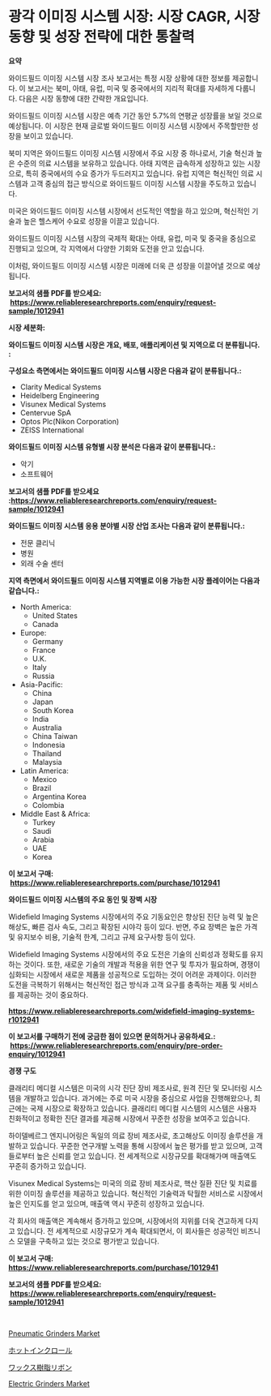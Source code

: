 <p><h1>광각 이미징 시스템 시장: 시장 CAGR, 시장 동향 및 성장 전략에 대한 통찰력</h1></p><p><strong>요약</strong></p>
<p><p>와이드필드 이미징 시스템 시장 조사 보고서는 특정 시장 상황에 대한 정보를 제공합니다. 이 보고서는 북미, 아태, 유럽, 미국 및 중국에서의 지리적 확대를 자세하게 다룹니다. 다음은 시장 동향에 대한 간략한 개요입니다.</p><p>와이드필드 이미징 시스템 시장은 예측 기간 동안 5.7%의 연평균 성장률을 보일 것으로 예상됩니다. 이 시장은 현재 글로벌 와이드필드 이미징 시스템 시장에서 주목할만한 성장을 보이고 있습니다.</p><p>북미 지역은 와이드필드 이미징 시스템 시장에서 주요 시장 중 하나로서, 기술 혁신과 높은 수준의 의료 시스템을 보유하고 있습니다. 아태 지역은 급속하게 성장하고 있는 시장으로, 특히 중국에서의 수요 증가가 두드러지고 있습니다. 유럽 지역은 혁신적인 의료 시스템과 고객 중심의 접근 방식으로 와이드필드 이미징 시스템 시장을 주도하고 있습니다.</p><p>미국은 와이드필드 이미징 시스템 시장에서 선도적인 역할을 하고 있으며, 혁신적인 기술과 높은 헬스케어 수요로 성장을 이끌고 있습니다.</p><p>와이드필드 이미징 시스템 시장의 국제적 확대는 아태, 유럽, 미국 및 중국을 중심으로 진행되고 있으며, 각 지역에서 다양한 기회와 도전을 안고 있습니다.</p><p>이처럼, 와이드필드 이미징 시스템 시장은 미래에 더욱 큰 성장을 이끌어낼 것으로 예상됩니다.</p></p>
<p><strong>보고서의 샘플 PDF를 받으세요: &nbsp;<a href="https://www.reliableresearchreports.com/enquiry/request-sample/1012941">https://www.reliableresearchreports.com/enquiry/request-sample/1012941</a></strong></p>
<p><strong>시장 세분화:</strong></p>
<p><strong> 와이드필드 이미징 시스템 시장은 개요, 배포, 애플리케이션 및 지역으로 더 분류됩니다. :</strong></p>
<p><strong>구성요소 측면에서는 와이드필드 이미징 시스템 시장은 다음과 같이 분류됩니다.:</strong></p>
<p><ul><li>Clarity Medical Systems</li><li>Heidelberg Engineering</li><li>Visunex Medical Systems</li><li>Centervue SpA</li><li>Optos Plc(Nikon Corporation)</li><li>ZEISS International</li></ul></p>
<p><strong> 와이드필드 이미징 시스템 유형별 시장 분석은 다음과 같이 분류됩니다.:</strong></p>
<p><ul><li>악기</li><li>소프트웨어</li></ul></p>
<p><strong>보고서의 샘플 PDF를 받으세요 :<a href="https://www.reliableresearchreports.com/enquiry/request-sample/1012941">https://www.reliableresearchreports.com/enquiry/request-sample/1012941</a></strong></p>
<p><strong> 와이드필드 이미징 시스템 응용 분야별 시장 산업 조사는 다음과 같이 분류됩니다.:</strong></p>
<p><ul><li>전문 클리닉</li><li>병원</li><li>외래 수술 센터</li></ul></p>
<p><strong>지역 측면에서 와이드필드 이미징 시스템 지역별로 이용 가능한 시장 플레이어는 다음과 같습니다.:</strong></p>
<p><ul>
    <li>
        North America:
        <ul>
            <li>United States</li>
            <li>Canada</li>
        </ul>
    </li>
    <li>
        Europe:
        <ul>
            <li>Germany</li>
            <li>France</li>
            <li>U.K.</li>
            <li>Italy</li>
            <li>Russia</li>
        </ul>
    </li>
    <li>
        Asia-Pacific:
        <ul>
            <li>China</li>
            <li>Japan</li>
            <li>South Korea</li>
            <li>India</li>
            <li>Australia</li>
            <li>China Taiwan</li>
            <li>Indonesia</li>
            <li>Thailand</li>
            <li>Malaysia</li>
        </ul>
    </li>
    <li>
        Latin America:
        <ul>
            <li>Mexico</li>
            <li>Brazil</li>
            <li>Argentina Korea</li>
            <li>Colombia</li>
        </ul>
    </li>
    <li>
        Middle East & Africa:
        <ul>
            <li>Turkey</li>
            <li>Saudi</li>
            <li>Arabia</li>
            <li>UAE</li>
            <li>Korea</li>
        </ul>
    </li>
    </ul></p>
<p><strong>이 보고서 구매: &nbsp;<a href="https://www.reliableresearchreports.com/purchase/1012941">https://www.reliableresearchreports.com/purchase/1012941</a></strong></p>
<p><strong>와이드필드 이미징 시스템의 주요 동인 및 장벽 시장</strong></p>
<p><p>Widefield Imaging Systems 시장에서의 주요 기동요인은 향상된 진단 능력 및 높은 해상도, 빠른 검사 속도, 그리고 확장된 시야각 등이 있다. 반면, 주요 장벽은 높은 가격 및 유지보수 비용, 기술적 한계, 그리고 규제 요구사항 등이 있다.</p><p>Widefield Imaging Systems 시장에서의 주요 도전은 기술의 신뢰성과 정확도를 유지하는 것이다. 또한, 새로운 기술의 개발과 적용을 위한 연구 및 투자가 필요하며, 경쟁이 심화되는 시장에서 새로운 제품을 성공적으로 도입하는 것이 어려운 과제이다. 이러한 도전을 극복하기 위해서는 혁신적인 접근 방식과 고객 요구를 충족하는 제품 및 서비스를 제공하는 것이 중요하다.</p></p>
<p><strong><a href="https://www.reliableresearchreports.com/widefield-imaging-systems-r1012941">https://www.reliableresearchreports.com/widefield-imaging-systems-r1012941</a></strong></p>
<p><strong>이 보고서를 구매하기 전에 궁금한 점이 있으면 문의하거나 공유하세요.: &nbsp;<a href="https://www.reliableresearchreports.com/enquiry/pre-order-enquiry/1012941">https://www.reliableresearchreports.com/enquiry/pre-order-enquiry/1012941</a></strong></p>
<p><strong>경쟁 구도</strong></p>
<p><p>클래리티 메디컬 시스템은 미국의 시각 진단 장비 제조사로, 원격 진단 및 모니터링 시스템을 개발하고 있습니다. 과거에는 주로 미국 시장을 중심으로 사업을 진행해왔으나, 최근에는 국제 시장으로 확장하고 있습니다. 클래리티 메디컬 시스템의 시스템은 사용자 친화적이고 정확한 진단 결과를 제공해 시장에서 꾸준한 성장을 보여주고 있습니다.</p><p>하이델베르그 엔지니어링은 독일의 의료 장비 제조사로, 초고해상도 이미징 솔루션을 개발하고 있습니다. 꾸준한 연구개발 노력을 통해 시장에서 높은 평가를 받고 있으며, 고객들로부터 높은 신뢰를 얻고 있습니다. 전 세계적으로 시장규모를 확대해가며 매출액도 꾸준히 증가하고 있습니다.</p><p>Visunex Medical Systems는 미국의 의료 장비 제조사로, 핵산 질환 진단 및 치료를 위한 이미징 솔루션을 제공하고 있습니다. 혁신적인 기술력과 탁월한 서비스로 시장에서 높은 인지도를 얻고 있으며, 매출액 역시 꾸준히 성장하고 있습니다.</p><p>각 회사의 매출액은 계속해서 증가하고 있으며, 시장에서의 지위를 더욱 견고하게 다지고 있습니다. 전 세계적으로 시장규모가 계속 확대되면서, 이 회사들은 성공적인 비즈니스 모델을 구축하고 있는 것으로 평가받고 있습니다.</p></p>
<p><strong>이 보고서 구매: &nbsp; <a href="https://www.reliableresearchreports.com/purchase/1012941">https://www.reliableresearchreports.com/purchase/1012941</a></strong></p>
<p><strong>보고서의 샘플 PDF를 받으세요: &nbsp;<a href="https://www.reliableresearchreports.com/enquiry/request-sample/1012941">https://www.reliableresearchreports.com/enquiry/request-sample/1012941</a></strong><strong></strong></p>
<p>&nbsp;</p>
<p><p><a href="https://github.com/zjyglelu/Market-Research-Report-List-2/blob/main/pneumatic-grinders-market.md">Pneumatic Grinders Market</a></p><p><a href="https://github.com/RodHoppe07/Market-Research-Report-List-1/blob/main/602361729441.md">ホットインクロール</a></p><p><a href="https://github.com/laurenreichert/Market-Research-Report-List-1/blob/main/929882829440.md">ワックス樹脂リボン</a></p><p><a href="https://github.com/mbisetmhermsr/Market-Research-Report-List-2/blob/main/electric-grinders-market.md">Electric Grinders Market</a></p></p>